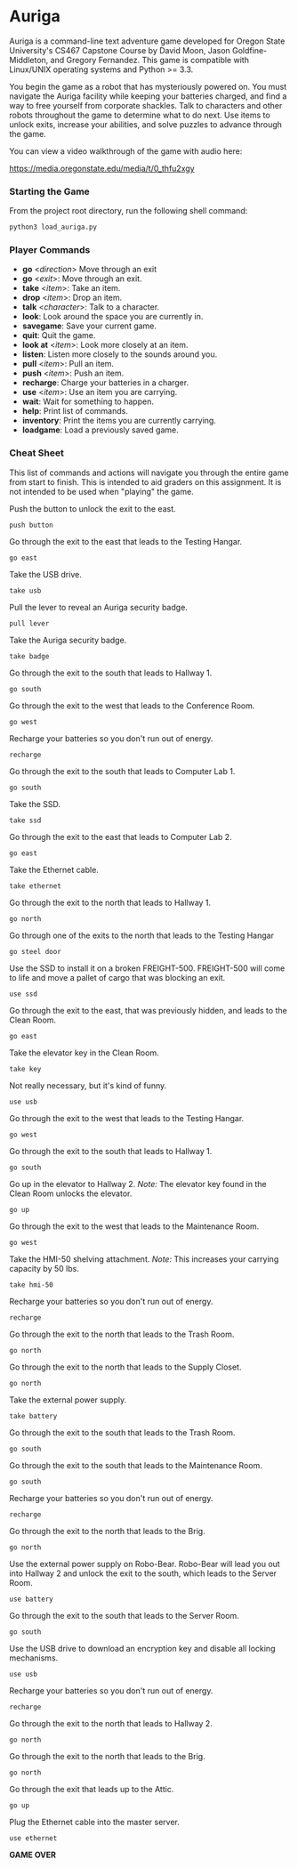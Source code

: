 # Auriga
Auriga is a command-line text adventure game developed for Oregon State University's CS467 Capstone Course by David Moon, Jason Goldfine-Middleton, and Gregory Fernandez.
This game is compatible with Linux/UNIX operating systems and Python >= 3.3.

You begin the game as a robot that has mysteriously powered on. You must navigate
the Auriga facility while keeping your batteries charged, and find a way to free 
yourself from corporate shackles. Talk to characters and other robots throughout
the game to determine what to do next. Use items to unlock exits, increase your 
abilities, and solve puzzles to advance through the game.

You can view a video walkthrough of the game with audio here:

https://media.oregonstate.edu/media/t/0_thfu2xgy

### Starting the Game
From the project root directory, run the following shell command:
```bash
python3 load_auriga.py
```

### Player Commands

* **go** \<*direction*\>        Move through an exit
* **go** \<*exit*\>:            Move through an exit.
* **take** \<*item*\>:          Take an item.
* **drop** \<*item*\>:          Drop an item.
* **talk** \<*character*\>:     Talk to a character.
* **look**:                     Look around the space you are currently in.
* **savegame**:                 Save your current game.
* **quit**:                     Quit the game.
* **look at** \<*item*\>:       Look more closely at an item.
* **listen**:                   Listen more closely to the sounds around you.
* **pull** \<*item*\>:          Pull an item.
* **push** \<*item*\>:          Push an item.
* **recharge**:                 Charge your batteries in a charger.
* **use** \<*item*\>:           Use an item you are carrying.
* **wait**:                     Wait for something to happen.
* **help**:                     Print list of commands.
* **inventory**:                Print the items you are currently carrying.
* **loadgame**:                 Load a previously saved game.

### Cheat Sheet
This list of commands and actions will navigate you through the entire game from start to finish. This is intended to aid graders on this assignment. It is not intended to be used when "playing" the game.

Push the button to unlock the exit to the east.
```
push button
```

Go through the exit to the east that leads to the Testing Hangar.
```
go east
```

Take the USB drive.
```
take usb
```

Pull the lever to reveal an Auriga security badge.
```
pull lever
```

Take the Auriga security badge.
```
take badge
```

Go through the exit to the south that leads to Hallway 1.
```
go south
```

Go through the exit to the west that leads to the Conference Room.
```
go west
```

Recharge your batteries so you don't run out of energy.
```
recharge
```

Go through the exit to the south that leads to Computer Lab 1.
```
go south
```

Take the SSD.
```
take ssd
```

Go through the exit to the east that leads to Computer Lab 2.
```
go east
```

Take the Ethernet cable.
```
take ethernet
```

Go through the exit to the north that leads to Hallway 1.
```
go north
```

Go through one of the exits to the north that leads to the Testing Hangar
```
go steel door
```

Use the SSD to install it on a broken FREIGHT-500. FREIGHT-500 will come to
life and move a pallet of cargo that was blocking an exit.
```
use ssd
```

Go through the exit to the east, that was previously hidden, and leads to the
Clean Room.
```
go east
```

Take the elevator key in the Clean Room.
```
take key
```

Not really necessary, but it's kind of funny.
```
use usb
```

Go through the exit to the west that leads to the Testing Hangar.
```
go west
```

Go through the exit to the south that leads to Hallway 1.
```
go south
```

Go up in the elevator to Hallway 2.
*Note:* The elevator key found in the Clean Room unlocks the elevator.
```
go up
```

Go through the exit to the west that leads to the Maintenance Room.
```
go west
```

Take the HMI-50 shelving attachment.
*Note:* This increases your carrying capacity by 50 lbs.
```
take hmi-50
```

Recharge your batteries so you don't run out of energy.
```
recharge
```

Go through the exit to the north that leads to the Trash Room.
```
go north
```

Go through the exit to the north that leads to the Supply Closet.
```
go north
```

Take the external power supply.
```
take battery
```

Go through the exit to the south that leads to the Trash Room.
```
go south
```

Go through the exit to the south that leads to the Maintenance Room.
```
go south
```

Recharge your batteries so you don't run out of energy.
```
recharge
```

Go through the exit to the north that leads to the Brig.
```
go north
```

Use the external power supply on Robo-Bear. Robo-Bear will lead you out into
Hallway 2 and unlock the exit to the south, which leads to the Server Room.
```
use battery
```

Go through the exit to the south that leads to the Server Room.
```
go south
```

Use the USB drive to download an encryption key and disable all locking mechanisms.
```
use usb
```

Recharge your batteries so you don't run out of energy.
```
recharge
```

Go through the exit to the north that leads to Hallway 2.
```
go north
```

Go through the exit to the north that leads to the Brig.
```
go north
```

Go through the exit that leads up to the Attic.
```
go up
```

Plug the Ethernet cable into the master server.
```
use ethernet
```


**GAME OVER**
